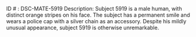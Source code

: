 ID # : DSC-MATE-5919
Description: Subject 5919 is a male human, with distinct orange stripes on his face. The subject has a permanent smile and wears a police cap with a silver chain as an accessory. Despite his mildly unusual appearance, subject 5919 is otherwise unremarkable.